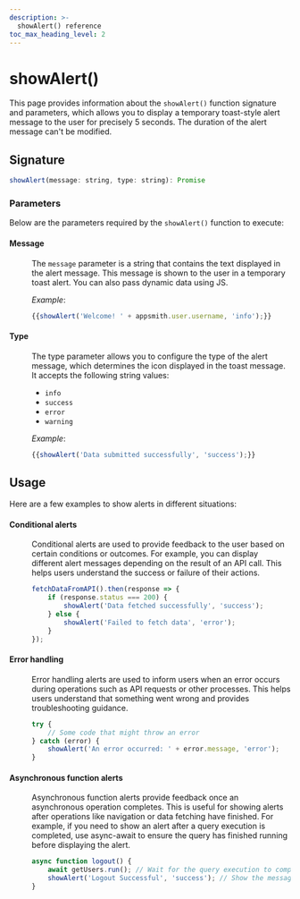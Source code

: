```yaml
---
description: >-
  showAlert() reference
toc_max_heading_level: 2
---
```

# showAlert()

This page provides information about the `showAlert()` function signature and parameters, which allows you to display a temporary toast-style alert message to the user for precisely 5 seconds. The duration of the alert message can't be modified.


<ZoomImage src="/img/alert-fun.png" alt="showAlert()" caption="showAlert()" />


## Signature

```javascript
showAlert(message: string, type: string): Promise
```



### Parameters

Below are the parameters required by the `showAlert()` function to execute:

#### Message

<dd>

The `message` parameter is a string that contains the text displayed in the alert message. This message is shown to the user in a temporary toast alert. You can also pass dynamic data using JS.

*Example*: 

```js
{{showAlert('Welcome! ' + appsmith.user.username, 'info');}}
```

</dd>

#### Type

<dd>

The type parameter allows you to configure the type of the alert message, which determines the icon displayed in the toast message. It accepts the following string values:

- `info`
- `success`
- `error`
- `warning`

*Example*:
```javascript
{{showAlert('Data submitted successfully', 'success');}}
```

</dd>



## Usage

Here are a few examples to show alerts in different situations:

#### Conditional alerts 

<dd>

Conditional alerts are used to provide feedback to the user based on certain conditions or outcomes. For example, you can display different alert messages depending on the result of an API call. This helps users understand the success or failure of their actions.

```js
fetchDataFromAPI().then(response => {
    if (response.status === 200) {
        showAlert('Data fetched successfully', 'success');
    } else {
        showAlert('Failed to fetch data', 'error');
    }
});
```

</dd>


#### Error handling

<dd>

Error handling alerts are used to inform users when an error occurs during operations such as API requests or other processes. This helps users understand that something went wrong and provides troubleshooting guidance.

```js
try {
    // Some code that might throw an error
} catch (error) {
    showAlert('An error occurred: ' + error.message, 'error');
}
```

</dd>

#### Asynchronous function alerts

<dd>

Asynchronous function alerts provide feedback once an asynchronous operation completes. This is useful for showing alerts after operations like navigation or data fetching have finished. For example, if you need to show an alert after a query execution is completed, use async-await to ensure the query has finished running before displaying the alert.

```js
async function logout() {
    await getUsers.run(); // Wait for the query execution to complete
    showAlert('Logout Successful', 'success'); // Show the message after execution is complete
}
```

</dd>


